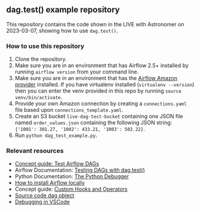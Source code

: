 ## dag.test() example repository

This repository contains the code shown in the LIVE with Astronomer on 2023-03-07, showing how to use `dag.test()`.

### How to use this repository

1. Clone the repository.
2. Make sure you are in an environment that has Airflow 2.5+ installed by running `airflow version` from your command line.
3. Make sure you are in an environment that has the [Airflow Amazon provider](https://registry.astronomer.io/providers/amazon) installed. If you have virtualenv installed (`virtualenv --version`) then you can enter the venv provided in this repo by running `source venv/bin/activate`.
4. Provide your own Amazon connection by creating a `connections.yaml` file based upon `connections_template.yaml`. 
5. Create an S3 bucket `live-dag-test-bucket` containing one JSON file named `order_values.json` containing the following JSON string: `{'1001': 301.27, '1002': 433.21, '1003': 502.22}`.
6. Run `python dag_test_example.py`.

### Relevant resources

- [Concept guide: Test Airflow DAGs](https://docs.astronomer.io/learn/testing-airflow)
- Airflow Documentation: [Testing DAGs with dag.test()](https://airflow.apache.org/docs/apache-airflow/stable/core-concepts/executor/debug.html)
- Python Documentation: [The Python Debugger](https://docs.python.org/3/library/pdb.html)
- [How to install Airflow locally](https://airflow.apache.org/docs/apache-airflow/stable/start.html)
- Concept guide: [Custom Hooks and Operators](https://docs.astronomer.io/learn/airflow-importing-custom-hooks-operators)
- [Source code dag object](https://github.com/apache/airflow/blob/main/airflow/models/dag.py)
- [Debugging in VSCode](https://code.visualstudio.com/docs/editor/debugging)
